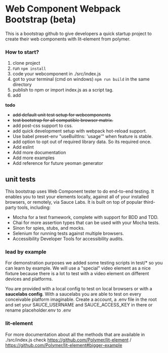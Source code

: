 # Web Component Webpack Bootstrap (beta)

This is a bootstrap github to give developers a quick startup project to
create their web components with lit-element from polymer.

### How to start?

 1. clone project
 2. run ```npm install```
 3. code your webcomponent in ./src/index.js
 4. got to your terminal (cmd on windows) ```npm run build``` in the same directory
 5. publish to npm or import index.js as a script tag.
 6. add

__todo__
* ~~add default unit test setup for webcomponents~~
* ~~test bootstrap for all compatible browser matrix.~~
* add post-css support to css.
* add quick development setup with webpack hot-reload support.
* Use babel preset-env "useBuiltIns: 'usage'" when feature is stable.
* add option to opt out of required library data. So its required once.
* Add eslint
* Add more documentation
* Add more examples
* Add reference for future yeoman generator

## unit tests

This bootstrap uses Web Component tester to do end-to-end testing.
It enables you to test your elements locally, against all of your installed
browsers, or remotely, via Sauce Labs. It is built on top of popular third-party tools, including:

* Mocha for a test framework, complete with support for BDD and TDD.
* Chai for more assertion types that can be used with your Mocha tests.
* Sinon for spies, stubs, and mocks.
* Selenium for running tests against multiple browsers.
* Accessibility Developer Tools for accessibility audits.

### lead by example
For demonstration purposes we added some testing scripts in test/* so you
can learn by example. We will use a "special" video element as a nice fixture
because there is a lot to test with a video element on different devices and
platforms.

You are provided with a local config to test on local browsers or with a
**saucelabs config**. With a saucelabs you are able to test on every
conceivable platform imaginable. Create a account, a .env file in the
root and set your SAUCE_USERNAME and SAUCE_ACCESS_KEY in there or
rename placeholder.env to .env

### lit-element
For more documentation about all the methods that are available in ./src/index.js
check https://github.com/Polymer/lit-element / https://github.com/Polymer/lit-element#bigger-example
